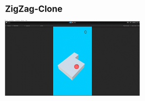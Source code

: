 # ZigZag-Clone

![](https://github.com/canaltinsoy/ZigZag-Clone/blob/main/ZigZag_-_Clone_-_SampleScene_-_Windows__Mac__Linux_-_Unity_2021_2_19f1_Personal__DX11__2022-04-17_18-32-33__online-video-cutter_com__AdobeCreativeCloudExpress.gif)
